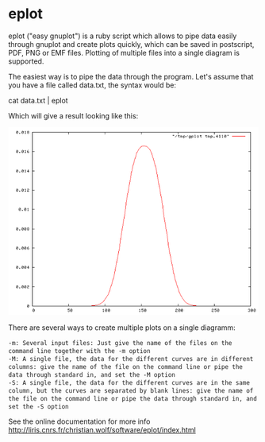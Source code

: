 # eplot

eplot ("easy gnuplot") is a ruby script which allows to pipe data easily through gnuplot and create plots quickly, which can be saved in postscript, PDF, PNG or EMF files. Plotting of multiple files into a single diagram is supported. 

The easiest way is to pipe the data through the program. Let's assume that you have a file called data.txt, the syntax would be:

cat data.txt | eplot

Which will give a result looking like this: 

![alt text](doc/eplot_single.gif)

There are several ways to create multiple plots on a single diagramm:

    -m: Several input files: Just give the name of the files on the command line together with the -m option
    -M: A single file, the data for the different curves are in different columns: give the name of the file on the command line or pipe the data through standard in, and set the -M option
    -S: A single file, the data for the different curves are in the same column, but the curves are separated by blank lines: give the name of the file on the command line or pipe the data through standard in, and set the -S option

See the online documentation for more info
http://liris.cnrs.fr/christian.wolf/software/eplot/index.html
